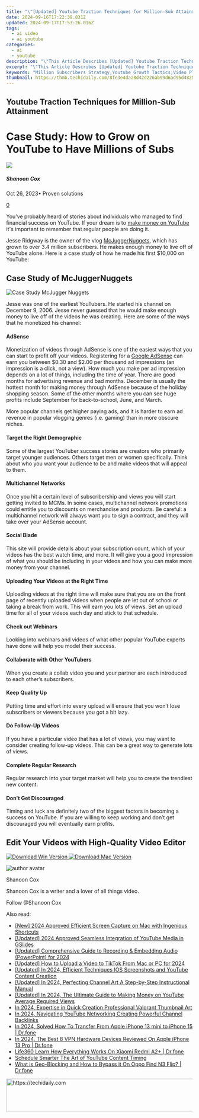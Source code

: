```yaml
---
title: "\"[Updated] Youtube Traction Techniques for Million-Sub Attainment\""
date: 2024-09-16T17:22:39.831Z
updated: 2024-09-17T17:53:26.016Z
tags:
  - ai video
  - ai youtube
categories:
  - ai
  - youtube
description: "\"This Article Describes [Updated] Youtube Traction Techniques for Million-Sub Attainment\""
excerpt: "\"This Article Describes [Updated] Youtube Traction Techniques for Million-Sub Attainment\""
keywords: "Million Subscribers Strategy,Youtube Growth Tactics,Video Platform Expansion,Content Amplification Methods,Audience Acquisition Plans,Viewership Increase Techniques,Engagement Enhancement Steps"
thumbnail: https://thmb.techidaily.com/8fe3e4daa8d42d226ab99d6ad95d4825a0edf9f54adc2ff54b0e8f531a27fde7.jpg
---
```


## Youtube Traction Techniques for Million-Sub Attainment

# Case Study: How to Grow on YouTube to Have Millions of Subs
![](https://images.wondershare.com/filmora/article-images/shannon-cox.jpg)

##### Shanoon Cox

 Oct 26, 2023• Proven solutions

[0](#commentsBoxSeoTemplate)

You’ve probably heard of stories about individuals who managed to find financial success on YouTube. If your dream is to [make money on YouTube](https://tools.techidaily.com/wondershare/filmora/download/) it's important to remember that regular people are doing it.

Jesse Ridgway is the owner of the vlog [McJuggerNuggets](https://www.youtube.com/user/McJuggerNuggets), which has grown to over 3.4 million subscribers. He makes enough money to live off of YouTube alone. Here is a case study of how he made his first $10,000 on YouTube:

## Case Study of McJuggerNuggets
![Case Study McJugger Nuggets](https://images.wondershare.com/filmora/article-images/case-study-mcjugger-nuggets.jpg)

Jesse was one of the earliest YouTubers. He started his channel on December 9, 2006\. Jesse never guessed that he would make enough money to live off of the videos he was creating. Here are some of the ways that he monetized his channel:

#### AdSense

Monetization of videos through AdSense is one of the easiest ways that you can start to profit off your videos. Registering for a [Google AdSense](https://www.google.com/adsense/start/#?modal%5Factive=none) can earn you between $0.30 and $2.00 per thousand ad impressions (an impression is a click, not a view). How much you make per ad impression depends on a lot of things, including the time of year. There are good months for advertising revenue and bad months. December is usually the hottest month for making money through AdSense because of the holiday shopping season. Some of the other months where you can see huge profits include September for back-to-school, June, and March.

More popular channels get higher paying ads, and it is harder to earn ad revenue in popular vlogging genres (i.e. gaming) than in more obscure niches.

#### Target the Right Demographic

Some of the largest YouTuber success stories are creators who primarily target younger audiences. Others target men or women specifically. Think about who you want your audience to be and make videos that will appeal to them.

#### Multichannel Networks

Once you hit a certain level of subscribership and views you will start getting invited to MCMs. In some cases, multichannel network promotions could entitle you to discounts on merchandise and products. Be careful: a multichannel network will always want you to sign a contract, and they will take over your AdSense account.

#### Social Blade

This site will provide details about your subscription count, which of your videos has the best watch time, and more. It will give you a good impression of what you should be including in your videos and how you can make more money from your channel.

#### Uploading Your Videos at the Right Time

Uploading videos at the right time will make sure that you are on the front page of recently uploaded videos when people are let out of school or taking a break from work. This will earn you lots of views. Set an upload time for all of your videos each day and stick to that schedule.

#### Check out Webinars

Looking into webinars and videos of what other popular YouTube experts have done will help you model their success.

#### Collaborate with Other YouTubers

When you create a collab video you and your partner are each introduced to each other’s subscribers.

#### Keep Quality Up

Putting time and effort into every upload will ensure that you won’t lose subscribers or viewers because you got a bit lazy.

#### Do Follow-Up Videos

If you have a particular video that has a lot of views, you may want to consider creating follow-up videos. This can be a great way to generate lots of views.

#### Complete Regular Research

Regular research into your target market will help you to create the trendiest new content.

#### Don't Get Discouraged

Timing and luck are definitely two of the biggest factors in becoming a success on YouTube. If you are willing to keep working and don’t get discouraged you will eventually earn profits.

## Edit Your Videos with High-Quality Video Editor

[![Download Win Version](https://images.wondershare.com/filmora/guide/download-btn-win.jpg) ](https://tools.techidaily.com/wondershare/filmora/download/) [![Download Mac Version](https://images.wondershare.com/filmora/guide/download-btn-mac.jpg) ](https://tools.techidaily.com/wondershare/filmora/download/)

![author avatar](https://images.wondershare.com/filmora/article-images/shannon-cox.jpg)

Shanoon Cox

Shanoon Cox is a writer and a lover of all things video.

Follow @Shanoon Cox

<ins class="adsbygoogle"
     style="display:block"
     data-ad-format="autorelaxed"
     data-ad-client="ca-pub-7571918770474297"
     data-ad-slot="1223367746"></ins>

<ins class="adsbygoogle"
     style="display:block"
     data-ad-client="ca-pub-7571918770474297"
     data-ad-slot="8358498916"
     data-ad-format="auto"
     data-full-width-responsive="true"></ins>

<span class="atpl-alsoreadstyle">Also read:</span>
<div><ul>
<li><a href="https://on-screen-recording.techidaily.com/new-2024-approved-efficient-screen-capture-on-mac-with-ingenious-shortcuts/"><u>[New] 2024 Approved Efficient Screen Capture on Mac with Ingenious Shortcuts</u></a></li>
<li><a href="https://youtube-zero.techidaily.com/ed-2024-approved-seamless-integration-of-youtube-media-in-gslides/"><u>[Updated] 2024 Approved Seamless Integration of YouTube Media in GSlides</u></a></li>
<li><a href="https://fox-boxes.techidaily.com/updated-comprehensive-guide-to-recording-and-embedding-audio-powerpoint-for-2024/"><u>[Updated] Comprehensive Guide to Recording & Embedding Audio (PowerPoint) for 2024</u></a></li>
<li><a href="https://tiktok-clips.techidaily.com/updated-how-to-upload-a-video-to-tiktok-from-mac-or-pc-for-2024/"><u>[Updated] How to Upload a Video to TikTok From Mac or PC for 2024</u></a></li>
<li><a href="https://youtube-blog.techidaily.com/ed-in-2024-efficient-techniques-ios-screenshots-and-youtube-content-creation/"><u>[Updated] In 2024, Efficient Techniques IOS Screenshots and YouTube Content Creation</u></a></li>
<li><a href="https://youtube-blog.techidaily.com/ed-in-2024-perfecting-channel-art-a-step-by-step-instructional-manual/"><u>[Updated] In 2024, Perfecting Channel Art A Step-by-Step Instructional Manual</u></a></li>
<li><a href="https://youtube-blog.techidaily.com/ed-in-2024-the-ultimate-guide-to-making-money-on-youtube-average-required-views/"><u>[Updated] In 2024, The Ultimate Guide to Making Money on YouTube Average Required Views</u></a></li>
<li><a href="https://youtube-blog.techidaily.com/24-expertise-in-quick-creation-professional-valorant-thumbnail-art/"><u>In 2024, Expertise in Quick Creation Professional Valorant Thumbnail Art</u></a></li>
<li><a href="https://youtube-blog.techidaily.com/24-navigating-youtube-networking-creating-powerful-channel-backlinks/"><u>In 2024, Navigating YouTube Networking Creating Powerful Channel Backlinks</u></a></li>
<li><a href="https://iphone-transfer.techidaily.com/in-2024-solved-how-to-transfer-from-apple-iphone-13-mini-to-iphone-15-drfone-by-drfone-transfer-from-ios/"><u>In 2024, Solved How To Transfer From Apple iPhone 13 mini to iPhone 15 | Dr.fone</u></a></li>
<li><a href="https://phone-solutions.techidaily.com/in-2024-the-best-8-vpn-hardware-devices-reviewed-on-apple-iphone-13-pro-drfone-by-drfone-virtual-ios/"><u>In 2024, The Best 8 VPN Hardware Devices Reviewed On Apple iPhone 13 Pro | Dr.fone</u></a></li>
<li><a href="https://fake-location.techidaily.com/life360-learn-how-everything-works-on-xiaomi-redmi-a2plus-drfone-by-drfone-virtual-android/"><u>Life360 Learn How Everything Works On Xiaomi Redmi A2+ | Dr.fone</u></a></li>
<li><a href="https://youtube-blog.techidaily.com/ule-smarter-the-art-of-youtube-content-timing/"><u>Schedule Smarter The Art of YouTube Content Timing</u></a></li>
<li><a href="https://fake-location.techidaily.com/what-is-geo-blocking-and-how-to-bypass-it-on-oppo-find-n3-flip-drfone-by-drfone-virtual-android/"><u>What is Geo-Blocking and How to Bypass it On Oppo Find N3 Flip? | Dr.fone</u></a></li>
</ul></div>

<!-- affiliate ads begin -->
<a href="https://unicoeye.pxf.io/c/5597632/2121335/18498" target="_top" id="2121335">
  <img src="//a.impactradius-go.com/display-ad/18498-2121335" border="0" alt="https://techidaily.com" width="728" height="90"/>
</a>
<img height="0" width="0" src="https://unicoeye.pxf.io/i/5597632/2121335/18498" style="position:absolute;visibility:hidden;" border="0" />
<!-- affiliate ads end -->

